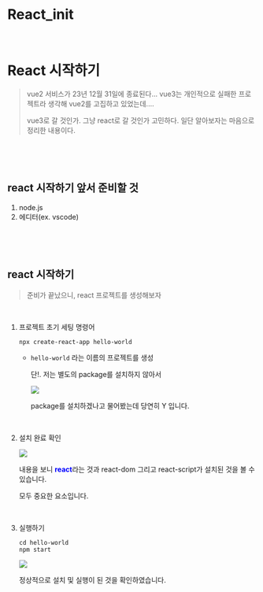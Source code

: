 # React_init


​	

# React 시작하기

> vue2 서비스가 23년 12월 31일에 종료된다... vue3는 개인적으로 실패한 프로젝트라 생각해 vue2를 고집하고 있었는데....
>
> vue3로 갈 것인가. 그냥 react로 갈 것인가 고민하다. 일단 알아보자는 마음으로 정리한 내용이다.

​		

​	

## react 시작하기 앞서 준비할 것

1. node.js
2. 에디터(ex. vscode)

​	

​	

## react 시작하기

> 준비가 끝났으니, react 프로젝트를 생성해보자

​		

1. 프로젝트 초기 세팅 명령어 

   ```react
   npx create-react-app hello-world
   ```

   - `hello-world` 라는 이름의 프로젝트를 생성

     단!. 저는 별도의 package를 설치하지 않아서

     <image src="/images/init_setting.assets/image-20230405111120417.png" width="auto" style="display: block;">

     package를 설치하겠나고 물어봤는데 당연히 Y 입니다. 

​		

2. 설치 완료 확인

   <image src="/images/init_setting.assets/image-20230405111902281.png" width="auto" style="display: block;">

   내용을 보니 <b style="color:blue">react</b>라는 것과 react-dom 그리고 react-script가 설치된 것을 볼 수 있습니다. 

   모두 중요한 요소입니다. 

​			

3. 실행하기

   ```react
   cd hello-world
   npm start
   ```

   <image src="/images/init_setting.assets/image-20230405122109858.png" width="auto" style="display: block;">

   정상적으로 설치 및 실행이 된 것을 확인하였습니다. 

   ​	

   ​	

   ​	

   ​	

   ​	

   


